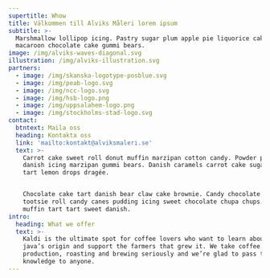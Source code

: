 ```yaml
---
supertitle: Whow
title: Välkommen till Alviks Måleri lorem ipsum
subtitle: >-
  Marshmallow lollipop icing. Pastry sugar plum apple pie liquorice cake
  macaroon chocolate cake gummi bears.
image: /img/alviks-waves-diagonal.svg
illustration: /img/alviks-illustration.svg
partners:
  - image: /img/skanska-logotype-posblue.svg
  - image: /img/peab-logo.svg
  - image: /img/ncc-logo.svg
  - image: /img/hsb-logo.png
  - image: /img/uppsalahem-logo.png
  - image: /img/stockholms-stad-logo.svg
contact:
  btntext: Maila oss
  heading: Kontakta oss
  link: 'mailto:kontakt@alviksmaleri.se'
  text: >-
    Carrot cake sweet roll donut muffin marzipan cotton candy. Powder pie pastry
    danish icing marzipan gummi bears. Danish caramels carrot cake sugar plum
    tart lemon drops dragée.


    Chocolate cake tart danish bear claw cake brownie. Candy chocolate cake
    tootsie roll candy canes pudding icing sweet chocolate chupa chups. Gummies
    muffin tart tart sweet danish.
intro:
  heading: What we offer
  text: >-
    Kaldi is the ultimate spot for coffee lovers who want to learn about their
    java’s origin and support the farmers that grew it. We take coffee
    production, roasting and brewing seriously and we’re glad to pass that
    knowledge to anyone.
---
```


